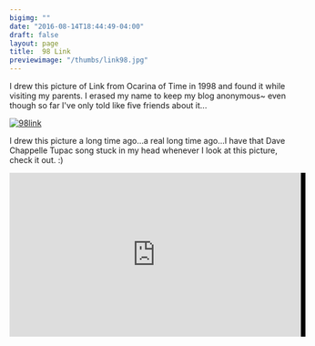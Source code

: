 ```yaml
---
bigimg: ""
date: "2016-08-14T18:44:49-04:00"
draft: false
layout: page
title:  98 Link
previewimage: "/thumbs/link98.jpg"
---
```


I drew this picture of Link from Ocarina of Time in 1998 and found it while visiting my parents. I erased my name to keep my blog anonymous~ even though so far I've only told like five friends about it...

[![98link](/images/link98.jpg)](/images/link98.jpg)

I drew this picture a long time ago...a real long time ago...I have that Dave Chappelle Tupac song stuck in my head whenever I look at this picture, check it out. :)

<div style="background-color:#000000;width:520px;margin:auto;><div style="padding:4px; ><iframe src="http://media.mtvnservices.com/embed/mgid:arc:video:comedycentral.com:9d6a0cbc-ed00-11e0-aca6-0026b9414f30/script.js" width="512" height="288" frameborder="0" allowfullscreen></iframe></div></div>